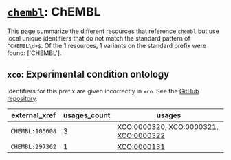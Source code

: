 # [`chembl`](https://bioregistry.io/chembl): ChEMBL

This page summarize the different resources that reference `chembl`
but use local unique identifiers that do not match the standard pattern of
`^CHEMBL\d+$`. Of the 1 resources,
1 variants on the standard prefix were found: ['CHEMBL'].

## `xco`: Experimental condition ontology

Identifiers for this prefix are given incorrectly in `xco`. See the [GitHub repository](https://github.com/rat-genome-database/XCO-experimental-condition-ontology).

| external_xref   |   usages_count | usages                                                                                                                                                                          |
|-----------------|----------------|---------------------------------------------------------------------------------------------------------------------------------------------------------------------------------|
| `CHEMBL:105608` |              3 | [XCO:0000320](http://purl.obolibrary.org/obo/XCO_0000320), [XCO:0000321](http://purl.obolibrary.org/obo/XCO_0000321), [XCO:0000322](http://purl.obolibrary.org/obo/XCO_0000322) |
| `CHEMBL:297362` |              1 | [XCO:0000131](http://purl.obolibrary.org/obo/XCO_0000131)                                                                                                                       |

